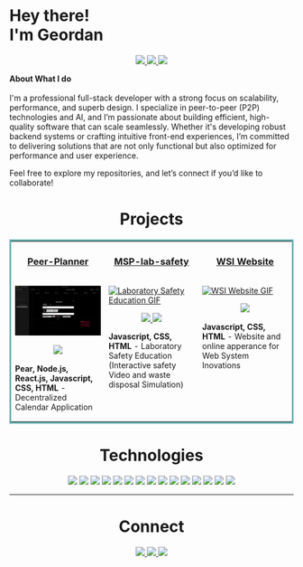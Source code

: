 <h1>
  Hey there! <br>
  <b color="grey" font-size="0.8rem">I'm Geordan</b>
</h1>

<p align="center">
  <a href="https://geordangesink.netlify.app/" target="_blank">
    <img src="https://img.shields.io/static/v1?label=|&message=WEBSITE&color=23555f&style=plastic&logo=react&logo-color=white"/>
  </a>
  <a href="https://www.linkedin.com/in/geordangesink/" target="_blank">
    <img src="https://img.shields.io/static/v1?label=|&message=LINKED-IN&color=cdf998&style=plastic&logo=linkedin&logo-color=white"/>
  </a>
  <a href="https://x.com/geordangesink" target="_blank">
    <img src="https://img.shields.io/static/v1?label=|&message=TWITTER&color=23555f&style=plastic&logo=twitter&logo-color=white"/>
  </a>

  
<!--   <a href="https://shawncharles.com/resume" target="_blank">
      <img src="https://img.shields.io/static/v1?label=|&message=RESUME&color=23555f&style=plastic&logo=react&logo-color=white"/>
  </a> -->


  
</p>
<b>About What I do</b><br><br>
I'm a professional full-stack developer with a strong focus on scalability, performance, and superb design. I specialize in peer-to-peer (P2P) technologies and AI, and I’m passionate about building efficient, high-quality software that can scale seamlessly. Whether it's developing robust backend systems or crafting intuitive front-end experiences, I’m committed to delivering solutions that are not only functional but also optimized for performance and user experience.

Feel free to explore my repositories, and let’s connect if you’d like to collaborate!


<h1 align="center">Projects</h1>
<table bordercolor="#66b2b2">
  
  <tr>
    <td width="33%" valign="top">
      <a target="_blank" href="https://github.com/geordangesink/peer-planner"><h3 align="center">Peer-Planner</h3></a>
        <br />
        <a target="_blank" href="https://github.com/geordangesink/peer-planner">
            <img src="images/peer-planner-demo.gif" width="100%" alt="Peer-Planner demo GIF"/>
        </a>
        <br />
        <p align="center">
          
 <a href="https://github.com/geordangesink/peer-planner" target="_blank">
    <img src="https://img.shields.io/static/v1?label=|&message=REPO&color=23555f&style=plastic&logo=github&logo-color=white"/>
  </a>  
      </p>
        <p><strong>Pear, Node.js, React.js, Javascript, CSS, HTML</strong> - Decentralized Calendar Application</p>
    </td>
    <td width="33%" valign="top">
      <a target="_blank" href="https://msp-lab-safety.netlify.app/"><h3 align="center">MSP-lab-safety</h3></a>
        <br />
        <a target="_blank" href="https://github.com/geordangesink/lab-safety">
            <img src="images/msp-lab-safety.gif" width="100%" alt="Laboratory Safety Education GIF"/>
        </a>
        <br />
        <p align="center">
          
 <a href="https://github.com/geordangesink/lab-safety" target="_blank">
    <img src="https://img.shields.io/static/v1?label=|&message=REPO&color=23555f&style=plastic&logo=github&logo-color=white"/>
  </a>  
  <a href="https://msp-lab-safety.netlify.app/" target="_blank">
    <img src="https://img.shields.io/static/v1?label=|&message=WEBSITE&color=cdf998&style=plastic&logo=wordpress&logo-color=white"/>
  </a>
      </p>
        <p><strong>Javascript, CSS, HTML</strong> - Laboratory Safety Education (Interactive safety Video and waste disposal Simulation)</p>
    </td>
    <td width="33%" valign="top">
      <a target="_blank" href="https://wsi.netlify.app/"><h3 align="center">WSI Website</h3></a>
        <br />
      <a target="_blank" href="https://wsi.netlify.app/">
            <img src="images/wsi.gif" width="100%"  alt="WSI Website GIF"/>
        </a>
        <br />
        <p align="center">
          
  <!-- <a href="https://github.com/geordangesink/picture-of-the-day-nasa" target="_blank">
    <img src="https://img.shields.io/static/v1?label=|&message=REPO&color=23555f&style=plastic&logo=github&logo-color=white"/> 
  </a> -->
  <a href="https://wsi.netlify.app/" target="_blank">
    <img src="https://img.shields.io/static/v1?label=|&message=WEBSITE&color=cdf998&style=plastic&logo=wordpress&logo-color=white"/>
  </a>
      </p>
        <p><strong>Javascript, CSS, HTML </strong> - Website and online apperance for Web System Inovations</p>
    </td>
  </tr>


  
  <!--
  <tr>
    <td width="50%" valign="top">
      <h3 align="center">ShawnCharles.com</h3>
      <br />
        <a target="_blank" href="https://shawncharles.com">
          <img src="images/gif4.gif" width="100%" alt="Portfolio"/>
        </a>
      <br />
        <p align="center">
  <a href="https://github.com/CharlesCreativeContent/Portfolio2021" target="_blank">
    <img src="https://img.shields.io/static/v1?label=|&message=REPO&color=23555f&style=plastic&logo=github&logo-color=white"/>
  </a>
  <a href="http://shawncharles.com" target="_blank">
    <img src="https://img.shields.io/static/v1?label=|&message=WEBSITE&color=cdf998&style=plastic&logo=wordpress&logo-color=white"/>
  </a>
      </p>
        <p><strong>HTML5, CSS3, & Javascript</strong> - Portfolio Site including links to my projects and ways to get in contact with me.</p>
    </td>
    <td width="50%" valign="top">
      <h3 align="center">Matching Cards</h3>
        <br />
        <a target="_blank" href="https://poke-matchcards.netlify.app/">
          <img src="images/gif3.gif" width="100%" alt="Matching Cards"/>
        </a>
        <br />
        <p align="center">
          
  <a href="https://github.com/CharlesCreativeContent/matching-card-game" target="_blank">
    <img src="https://img.shields.io/static/v1?label=|&message=REPO&color=23555f&style=plastic&logo=github&logo-color=white"/>
  </a>
  <a href="https://poke-matchcards.netlify.app" target="_blank">
    <img src="https://img.shields.io/static/v1?label=|&message=WEBSITE&color=cdf998&style=plastic&logo=wordpress&logo-color=white"/>
  </a>
      </p>
        <p><strong>HTML5, CSS3, & Javascript</strong> - With over 100 different cards, test your memory in these three popular trading card themes, Pokemon, Yugioh, & Magic: The Gathering!</p>
    </td>
  </tr>
  -->


  
</table>


<h1 align="center">Technologies</h1>


<p align="center">
    <img src="https://img.shields.io/static/v1?label=|&message=HTML5&color=77b377&style=plastic&logo=html5"/>
    <img src="https://img.shields.io/static/v1?label=|&message=CSS3&color=669966&style=plastic&logo=css3"/>
    <img src="https://img.shields.io/static/v1?label=|&message=JAVASCRIPT&color=558066&style=plastic&logo=javascript"/>
    <img src="https://img.shields.io/static/v1?label=|&message=NODE&color=558066&style=plastic&logo=node.js"/>
    <img src="https://img.shields.io/static/v1?label=|&message=REACT.JS&color=446666&style=plastic&logo=react"/>
    <img src="https://img.shields.io/static/v1?label=|&message=PYTHON&color=335c66&style=plastic&logo=python"/>
    <img src="https://img.shields.io/static/v1?label=|&message=CSHARP&color=224c66&style=plastic&logo=csharp"/>
    <img src="https://img.shields.io/static/v1?label=|&message=DOTNET&color=113b66&style=plastic&logo=dotnet"/>
    <img src="https://img.shields.io/static/v1?label=|&message=ASPDOTNET&color=002966&style=plastic&logo=dotnet"/>
    <img src="https://img.shields.io/static/v1?label=|&message=SWAGGER&color=660066&style=plastic&logo=swagger"/>
    <img src="https://img.shields.io/static/v1?label=|&message=ADOBE&color=660055&style=plastic&logo=adobe"/>
    <img src="https://img.shields.io/static/v1?label=|&message=MONGO-DB&color=660044&style=plastic&logo=mongodb"/>
    <img src="https://img.shields.io/static/v1?label=|&message=EXPRESS&color=660033&style=plastic&logo=express"/>
    <img src="https://img.shields.io/static/v1?label=|&message=LINUX&color=660022&style=plastic&logo=linux"/>
    <img src="https://img.shields.io/static/v1?label=|&message=GIT&color=660011&style=plastic&logo=git"/>
</p>



---


<h1 align="center">Connect</h1>



<p align="center">
  <a href="https://geordangesink.netlify.app/" target="_blank">
    <img src="https://img.shields.io/static/v1?label=|&message=WEBSITE&color=23555f&style=plastic&logo=react&logo-color=white"/>
  </a>
  <a href="[https://shawncharles.com/linkedin](https://www.linkedin.com/in/geordangesink/)" target="_blank">
    <img src="https://img.shields.io/static/v1?label=|&message=LINKED-IN&color=cdf998&style=plastic&logo=linkedin&logo-color=white"/>
  </a>
  <a href="https://x.com/geordangesink" target="_blank">
    <img src="https://img.shields.io/static/v1?label=|&message=TWITTER&color=23555f&style=plastic&logo=twitter&logo-color=white"/>
  </a>
  
<!--   <a href="https://shawncharles.com/angellist" target="_blank">
      <img src="https://img.shields.io/static/v1?label=|&message=ANGEL-LIST&color=cdf998&style=plastic&logo=angellist&logo-color=white"/>
  </a> 
  <a href="https://shawncharles.com/resume" target="_blank">
      <img src="https://img.shields.io/static/v1?label=|&message=RESUME&color=23555f&style=plastic&logo=react&logo-color=white"/>
  </a>
</p>
-->

